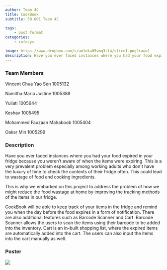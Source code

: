 ```yaml
---
author: Team 4C
title: CookBook
subtitle: 50.001 Team 4C

tags:
    - post format
categories:
    - infosys

image: https://www.dropbox.com/s/am1oka05vmq3rl4/slice1.png?raw=1
description: Have you ever faced instances where you had your food expired in your fridge because you weren’t aware of when the items were expiring.
---
```



### Team Members
Vincent Chua Yao Sen 1005132 

Namitha Maria Justine 1005388 

Yuliati 1005644

Keshav 1005495

Mohammed Fauzaan Mahaboob 1005404 

Oakar Min 1005299



### Description

Have you ever faced instances where you had your food expired in your fridge because you weren’t aware of when the items were expiring.
This is a very prevalent problem especially among working adults who don't have the luxury of time to check the contents of their fridge often. This could lead to wastage of food and cooking ingredients.

This is why we embarked on this project to address the problem of how we might reduce the food wastage at home by improving the tracking methods of the items in our fridge.

CookBook will be able to keep track of your items in the fridge and remind you when the day before the food expires in a form of notification. There are also additional features such as Barcode Scanner and Cart. Barcode Scanner allows the users to scan the items using their barcode to be added into the inventory.
Cart is an in-built shopping list, where the expired items are automatically added into the cart. The users can also input the items into the cart manually as well.

### Poster

<img src="https://www.dropbox.com/s/rewplteeqbspdmb/1D%20Project%20-%20Checkoff%204%20%28Virtual%20Exhbit%29_1D-C04D_attempt_2022-04-18-10-31-21_Team%204D%20-%20CookBook%20Poster.png?raw=1" />
